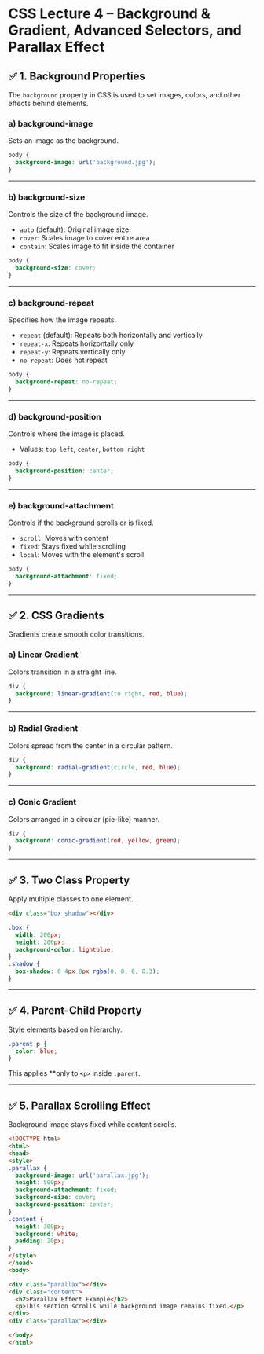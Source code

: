 # **CSS Lecture 4 – Background & Gradient, Advanced Selectors, and Parallax Effect**



## ✅ **1. Background Properties**

The `background` property in CSS is used to set images, colors, and other effects behind elements.

### **a) background-image**

Sets an image as the background.

```css
body {
  background-image: url('background.jpg');
}
```

---

### **b) background-size**

Controls the size of the background image.

* `auto` (default): Original image size
* `cover`: Scales image to cover entire area
* `contain`: Scales image to fit inside the container

```css
body {
  background-size: cover;
}
```

---

### **c) background-repeat**

Specifies how the image repeats.

* `repeat` (default): Repeats both horizontally and vertically
* `repeat-x`: Repeats horizontally only
* `repeat-y`: Repeats vertically only
* `no-repeat`: Does not repeat

```css
body {
  background-repeat: no-repeat;
}
```

---

### **d) background-position**

Controls where the image is placed.

* Values: `top left`, `center`, `bottom right`

```css
body {
  background-position: center;
}
```

---

### **e) background-attachment**

Controls if the background scrolls or is fixed.

* `scroll`: Moves with content
* `fixed`: Stays fixed while scrolling
* `local`: Moves with the element's scroll

```css
body {
  background-attachment: fixed;
}
```

---

## ✅ **2. CSS Gradients**

Gradients create smooth color transitions.

### **a) Linear Gradient**

Colors transition in a straight line.

```css
div {
  background: linear-gradient(to right, red, blue);
}
```

---

### **b) Radial Gradient**

Colors spread from the center in a circular pattern.

```css
div {
  background: radial-gradient(circle, red, blue);
}
```

---

### **c) Conic Gradient**

Colors arranged in a circular (pie-like) manner.

```css
div {
  background: conic-gradient(red, yellow, green);
}
```

---

## ✅ **3. Two Class Property**

Apply multiple classes to one element.

```html
<div class="box shadow"></div>
```

```css
.box {
  width: 200px;
  height: 200px;
  background-color: lightblue;
}
.shadow {
  box-shadow: 0 4px 8px rgba(0, 0, 0, 0.3);
}
```

---

## ✅ **4. Parent-Child Property**

Style elements based on hierarchy.

```css
.parent p {
  color: blue;
}
```

This applies \*\*only to `<p>` inside `.parent`.

---

## ✅ **5. Parallax Scrolling Effect**

Background image stays fixed while content scrolls.

```html
<!DOCTYPE html>
<html>
<head>
<style>
.parallax {
  background-image: url('parallax.jpg');
  height: 500px;
  background-attachment: fixed;
  background-size: cover;
  background-position: center;
}
.content {
  height: 300px;
  background: white;
  padding: 20px;
}
</style>
</head>
<body>

<div class="parallax"></div>
<div class="content">
  <h2>Parallax Effect Example</h2>
  <p>This section scrolls while background image remains fixed.</p>
</div>
<div class="parallax"></div>

</body>
</html>
```
